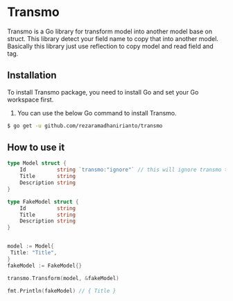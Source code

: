 # Transmo
Transmo is a Go library for transform model into another model base on struct. This library detect your field name to copy that into another model. Basically this library just use reflection to copy model and read field and tag.

## Installation

To install Transmo package, you need to install Go and set your Go workspace first.

1. You can use the below Go command to install Transmo.

```sh
$ go get -u github.com/rezaramadhanirianto/transmo
```

## How to use it

````go
type Model struct {
	Id          string `transmo:"ignore"` // this will ignore transmo to this field to copy
	Title       string
	Description string
}

type FakeModel struct {
	Id          string
	Title       string
	Description string
}


model := Model{
 Title: "Title",
}
fakeModel := FakeModel{}

transmo.Transform(model, &fakeModel)

fmt.Println(fakeModel) // { Title }
````
